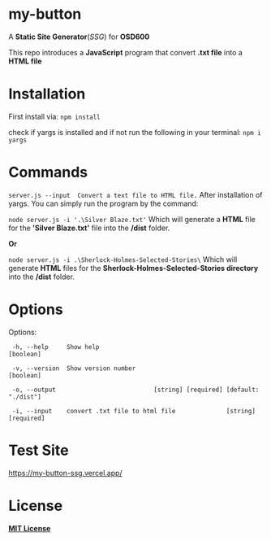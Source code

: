 # my-button

A __Static Site Generator__(_SSG_) for __OSD600__

This repo introduces a __JavaScript__ program that convert __.txt file__ into a __HTML file__
# Installation 
First install via:
`npm install`

check if yargs is installed and if not run the following in your terminal:
`npm i yargs`
# Commands
  `server.js --input  Convert a text file to HTML file.`
After installation of yargs. You can simply run the program by the command:

`node server.js -i '.\Silver Blaze.txt'`
Which will generate a __HTML__ file for the __'Silver Blaze.txt'__ file into the __/dist__ folder.

__Or__

`node server.js -i .\Sherlock-Holmes-Selected-Stories\` 
Which will generate __HTML__ files for the __Sherlock-Holmes-Selected-Stories directory__ into the __/dist__ folder.
# Options
Options:

 ` -h, --help     Show help                                             [boolean]`
 
 ` -v, --version  Show version number                                   [boolean]`
 
 ` -o, --output                           [string] [required] [default: "./dist"]`

 ` -i, --input    convert .txt file to html file              [string] [required]`
 
 # Test Site
 https://my-button-ssg.vercel.app/ 
 # License
 [__MIT License__](https://choosealicense.com/licenses/mit/)
 
